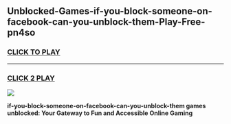 
## Unblocked-Games-if-you-block-someone-on-facebook-can-you-unblock-them-Play-Free-pn4so
<h3>
<a href="https://premium76.site?title=if-you-block-someone-on-facebook-can-you-unblock-them&ref=10A">CLICK TO PLAY</a></h3>
<hr>

<h3>
<a href="https://premium76.site?title=if-you-block-someone-on-facebook-can-you-unblock-them&ref=10A">CLICK 2 PLAY</a>
  
</h3>

<a href="https://premium76.site?title=if-you-block-someone-on-facebook-can-you-unblock-them&ref=10A"><img src="https://clearcache.store/games.png"></a>


**if-you-block-someone-on-facebook-can-you-unblock-them games unblocked: Your Gateway to Fun and Accessible Online Gaming**
